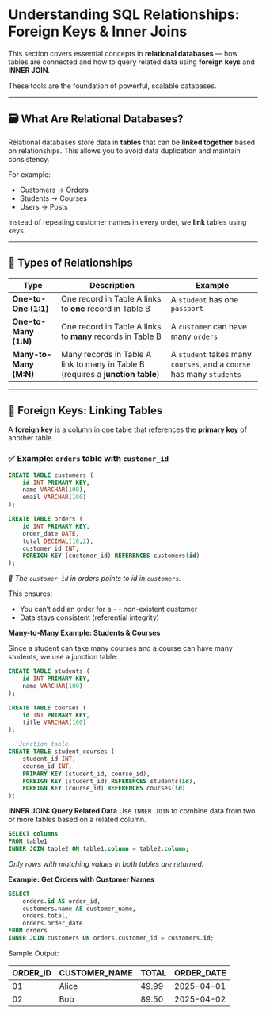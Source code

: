 # Understanding SQL Relationships: Foreign Keys & Inner Joins

This section covers essential concepts in **relational databases** — how tables are connected and how to query related data using **foreign keys** and **INNER JOIN**.

These tools are the foundation of powerful, scalable databases.

---

## 🗃️ What Are Relational Databases?

Relational databases store data in **tables** that can be **linked together** based on relationships. This allows you to avoid data duplication and maintain consistency.

For example:

- Customers → Orders
- Students → Courses
- Users → Posts

Instead of repeating customer names in every order, we **link** tables using keys.

---

## 🔗 Types of Relationships

| Type                   | Description                                                                     | Example                                                              |
| ---------------------- | ------------------------------------------------------------------------------- | -------------------------------------------------------------------- |
| **One-to-One (1:1)**   | One record in Table A links to **one** record in Table B                        | A `student` has one `passport`                                       |
| **One-to-Many (1:N)**  | One record in Table A links to **many** records in Table B                      | A `customer` can have many `orders`                                  |
| **Many-to-Many (M:N)** | Many records in Table A link to many in Table B (requires a **junction table**) | A `student` takes many `courses`, and a `course` has many `students` |

---

## 🔑 Foreign Keys: Linking Tables

A **foreign key** is a column in one table that references the **primary key** of another table.

### ✅ Example: `orders` table with `customer_id`

```sql
CREATE TABLE customers (
    id INT PRIMARY KEY,
    name VARCHAR(100),
    email VARCHAR(100)
);

CREATE TABLE orders (
    id INT PRIMARY KEY,
    order_date DATE,
    total DECIMAL(10,2),
    customer_id INT,
    FOREIGN KEY (customer_id) REFERENCES customers(id)
);
```

_🔗 The `customer_id` in orders points to id in `customers`._

This ensures:

- You can’t add an order for a - - non-existent customer
- Data stays consistent (referential integrity)

**Many-to-Many Example: Students & Courses**

Since a student can take many courses and a course can have many students, we use a junction table:


```sql
CREATE TABLE students (
    id INT PRIMARY KEY,
    name VARCHAR(100)
);

CREATE TABLE courses (
    id INT PRIMARY KEY,
    title VARCHAR(100)
);

-- Junction table
CREATE TABLE student_courses (
    student_id INT,
    course_id INT,
    PRIMARY KEY (student_id, course_id),
    FOREIGN KEY (student_id) REFERENCES students(id),
    FOREIGN KEY (course_id) REFERENCES courses(id)
);
```

**INNER JOIN: Query Related Data**
Use `INNER JOIN` to combine data from two or more tables based on a related column.

```sql
SELECT columns
FROM table1
INNER JOIN table2 ON table1.column = table2.column;
```

*Only rows with matching values in both tables are returned.*

**Example: Get Orders with Customer Names**

```sql
SELECT
    orders.id AS order_id,
    customers.name AS customer_name,
    orders.total,
    orders.order_date
FROM orders
INNER JOIN customers ON orders.customer_id = customers.id;
```
Sample Output:

| ORDER_ID | CUSTOMER_NAME | TOTAL | ORDER_DATE |
|----------|---------------|-------|------------|
| 01       | Alice         | 49.99 | 2025-04-01 |
| 02       | Bob           | 89.50 | 2025-04-02 |
